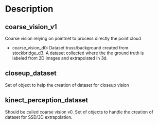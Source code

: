 # Description

## coarse\_vision\_v1

Coarse vision relying on pointnet to process directly the point cloud

- coarse\_vision\_d0: Dataset truss/background created from stockbridge_d3. A dataset collected where the 
  the ground truth is labeled from 2D images and extrapolated in 3d.


## closeup\_dataset

Set of object to help the creation of dataset for closeup vision

## kinect\_perception\_dataset

Should be called coarse vision v0. Set of objects to handle the creation of dataset
for SSD/3D extrapolation.
